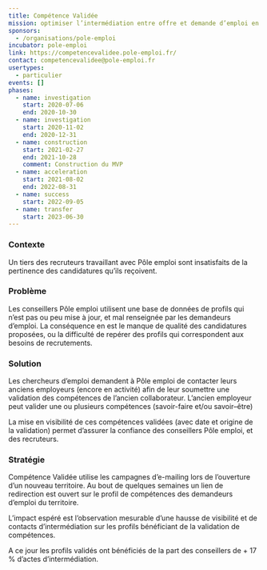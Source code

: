 ```yaml
---
title: Compétence Validée
mission: optimiser l’intermédiation entre offre et demande d’emploi en fiabilisant les profils des personnes en demande d'emploi grâce à une validation de compétences
sponsors:
  - /organisations/pole-emploi
incubator: pole-emploi
link: https://competencevalidee.pole-emploi.fr/
contact: competencevalidee@pole-emploi.fr
usertypes:
  - particulier
events: []
phases:
  - name: investigation
    start: 2020-07-06
    end: 2020-10-30
  - name: investigation
    start: 2020-11-02
    end: 2020-12-31
  - name: construction
    start: 2021-02-27
    end: 2021-10-28
    comment: Construction du MVP
  - name: acceleration
    start: 2021-08-02
    end: 2022-08-31
  - name: success
    start: 2022-09-05
  - name: transfer
    start: 2023-06-30
---
```

### Contexte

Un tiers des recruteurs travaillant avec Pôle emploi sont insatisfaits de la pertinence des candidatures qu’ils reçoivent.

### Problème

Les conseillers Pôle emploi utilisent une base de données de profils qui n’est pas ou peu mise à jour, et mal renseignée par les demandeurs d’emploi. La conséquence en est le manque de qualité des candidatures proposées, ou la difficulté de repérer des profils qui correspondent aux besoins de recrutements.

### Solution

Les chercheurs d’emploi demandent à Pôle emploi de contacter leurs anciens employeurs (encore en activité) afin de leur soumettre une validation des compétences de l’ancien collaborateur. L’ancien employeur peut valider une ou plusieurs compétences (savoir-faire et/ou savoir–être)

La mise en visibilité de ces compétences validées (avec date et origine de la validation) permet d’assurer la confiance des conseillers Pôle emploi, et des recruteurs.

### Stratégie

Compétence Validée utilise les campagnes d’e-mailing lors de l’ouverture d’un nouveau territoire. Au bout de quelques semaines un lien de redirection est ouvert sur le profil de compétences des demandeurs d’emploi du territoire.

L’impact espéré est l’observation mesurable d’une hausse de visibilité et de contacts d’intermédiation sur les profils bénéficiant de la validation de compétences.

A ce jour les profils validés ont bénéficiés de la part des conseillers de + 17 % d’actes d’intermédiation.
